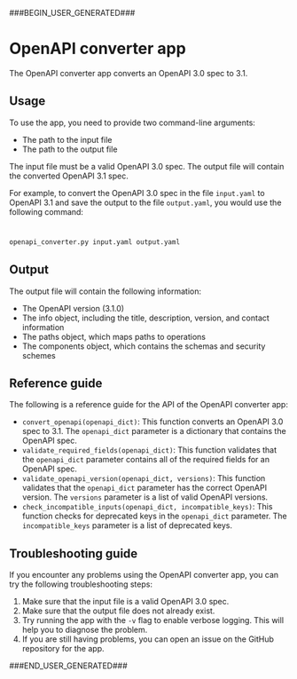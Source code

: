 ###BEGIN_USER_GENERATED###

# OpenAPI converter app

The OpenAPI converter app converts an OpenAPI 3.0 spec to 3.1.

## Usage

To use the app, you need to provide two command-line arguments:

- The path to the input file
- The path to the output file

The input file must be a valid OpenAPI 3.0 spec. The output file will contain the converted OpenAPI 3.1 spec.

For example, to convert the OpenAPI 3.0 spec in the file `input.yaml` to OpenAPI 3.1 and save the output to the file `output.yaml`, you would use the following command:

#

```bash
openapi_converter.py input.yaml output.yaml
```

## Output

The output file will contain the following information:

- The OpenAPI version (3.1.0)
- The info object, including the title, description, version, and contact information
- The paths object, which maps paths to operations
- The components object, which contains the schemas and security schemes

## Reference guide

The following is a reference guide for the API of the OpenAPI converter app:

- `convert_openapi(openapi_dict)`: This function converts an OpenAPI 3.0 spec to 3.1. The `openapi_dict` parameter is a dictionary that contains the OpenAPI spec.
- `validate_required_fields(openapi_dict)`: This function validates that the `openapi_dict` parameter contains all of the required fields for an OpenAPI spec.
- `validate_openapi_version(openapi_dict, versions)`: This function validates that the `openapi_dict` parameter has the correct OpenAPI version. The `versions` parameter is a list of valid OpenAPI versions.
- `check_incompatible_inputs(openapi_dict, incompatible_keys)`: This function checks for deprecated keys in the `openapi_dict` parameter. The `incompatible_keys` parameter is a list of deprecated keys.

## Troubleshooting guide

If you encounter any problems using the OpenAPI converter app, you can try the following troubleshooting steps:

1. Make sure that the input file is a valid OpenAPI 3.0 spec.
2. Make sure that the output file does not already exist.
3. Try running the app with the `-v` flag to enable verbose logging. This will help you to diagnose the problem.
4. If you are still having problems, you can open an issue on the GitHub repository for the app.

###END_USER_GENERATED###
